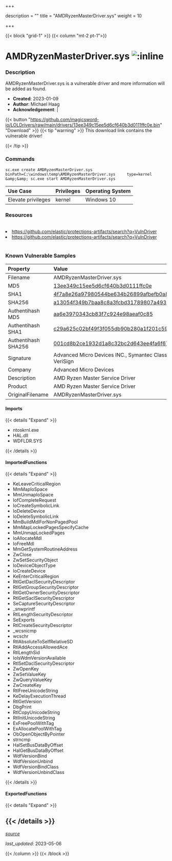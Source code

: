 +++

description = ""
title = "AMDRyzenMasterDriver.sys"
weight = 10

+++


{{< block "grid-1" >}}
{{< column "mt-2 pt-1">}}


# AMDRyzenMasterDriver.sys ![:inline](/images/twitter_verified.png) 


### Description

AMDRyzenMasterDriver.sys is a vulnerable driver and more information will be added as found.

- **Created**: 2023-01-09
- **Author**: Michael Haag
- **Acknowledgement**:  | [](https://twitter.com/)

{{< button "https://github.com/magicsword-io/LOLDrivers/raw/main/drivers/13ee349c15ee5d6cf640b3d0111ffc0e.bin" "Download" >}}
{{< tip "warning" >}}
This download link contains the vulnerable driver!

{{< /tip >}}

### Commands

```
sc.exe create AMDRyzenMasterDriver.sys binPath=C:\windows\temp\AMDRyzenMasterDriver.sys     type=kernel &amp;&amp; sc.exe start AMDRyzenMasterDriver.sys
```

| Use Case | Privileges | Operating System | 
|:---- | ---- | ---- |
| Elevate privileges | kernel | Windows 10 |

### Resources
<br>
<li><a href=" https://github.com/elastic/protections-artifacts/search?q=VulnDriver"> https://github.com/elastic/protections-artifacts/search?q=VulnDriver</a></li>
<li><a href="https://github.com/elastic/protections-artifacts/search?q=VulnDriver">https://github.com/elastic/protections-artifacts/search?q=VulnDriver</a></li>
<br>

### Known Vulnerable Samples

| Property           | Value |
|:-------------------|:------|
| Filename           | AMDRyzenMasterDriver.sys |
| MD5                | [13ee349c15ee5d6cf640b3d0111ffc0e](https://www.virustotal.com/gui/file/13ee349c15ee5d6cf640b3d0111ffc0e) |
| SHA1               | [4f7a8e26a97980544be634b26899afbefb0a833c](https://www.virustotal.com/gui/file/4f7a8e26a97980544be634b26899afbefb0a833c) |
| SHA256             | [a13054f349b7baa8c8a3fcbd31789807a493cc52224bbff5e412eb2bd52a6433](https://www.virustotal.com/gui/file/a13054f349b7baa8c8a3fcbd31789807a493cc52224bbff5e412eb2bd52a6433) |
| Authentihash MD5   | [aa6e3970343cb83f7c924e98aeaf0c85](https://www.virustotal.com/gui/search/authentihash%253Aaa6e3970343cb83f7c924e98aeaf0c85) |
| Authentihash SHA1  | [c29a625c02bf49f3f055db90b280a1f201c59975](https://www.virustotal.com/gui/search/authentihash%253Ac29a625c02bf49f3f055db90b280a1f201c59975) |
| Authentihash SHA256| [001cd8b2ce1932d1a8c32bc2d643ee4fa6f67626d1b6895beea916285450566c](https://www.virustotal.com/gui/search/authentihash%253A001cd8b2ce1932d1a8c32bc2d643ee4fa6f67626d1b6895beea916285450566c) |
| Signature         | Advanced Micro Devices INC., Symantec Class 3 SHA256 Code Signing CA, VeriSign   |
| Company           | Advanced Micro Devices |
| Description       | AMD Ryzen Master Service Driver |
| Product           | AMD Ryzen Master Service Driver |
| OriginalFilename  | AMDRyzenMasterDriver.sys |


#### Imports
{{< details "Expand" >}}
* ntoskrnl.exe
* HAL.dll
* WDFLDR.SYS

{{< /details >}}
#### ImportedFunctions
{{< details "Expand" >}}
* KeLeaveCriticalRegion
* MmMapIoSpace
* MmUnmapIoSpace
* IofCompleteRequest
* IoCreateSymbolicLink
* IoDeleteDevice
* IoDeleteSymbolicLink
* MmBuildMdlForNonPagedPool
* MmMapLockedPagesSpecifyCache
* MmUnmapLockedPages
* IoAllocateMdl
* IoFreeMdl
* MmGetSystemRoutineAddress
* ZwClose
* ZwSetSecurityObject
* IoDeviceObjectType
* IoCreateDevice
* KeEnterCriticalRegion
* RtlGetDaclSecurityDescriptor
* RtlGetGroupSecurityDescriptor
* RtlGetOwnerSecurityDescriptor
* RtlGetSaclSecurityDescriptor
* SeCaptureSecurityDescriptor
* _snwprintf
* RtlLengthSecurityDescriptor
* SeExports
* RtlCreateSecurityDescriptor
* _wcsnicmp
* wcschr
* RtlAbsoluteToSelfRelativeSD
* RtlAddAccessAllowedAce
* RtlLengthSid
* IoIsWdmVersionAvailable
* RtlSetDaclSecurityDescriptor
* ZwOpenKey
* ZwSetValueKey
* ZwQueryValueKey
* ZwCreateKey
* RtlFreeUnicodeString
* KeDelayExecutionThread
* RtlGetVersion
* DbgPrint
* RtlCopyUnicodeString
* RtlInitUnicodeString
* ExFreePoolWithTag
* ExAllocatePoolWithTag
* ObOpenObjectByPointer
* strncmp
* HalSetBusDataByOffset
* HalGetBusDataByOffset
* WdfVersionBind
* WdfVersionUnbind
* WdfVersionBindClass
* WdfVersionUnbindClass

{{< /details >}}
#### ExportedFunctions
{{< details "Expand" >}}

{{< /details >}}
-----



[*source*](https://github.com/magicsword-io/LOLDrivers/tree/main/yaml/amdryzenmasterdriver.yaml)

*last_updated:* 2023-05-06








{{< /column >}}
{{< /block >}}
